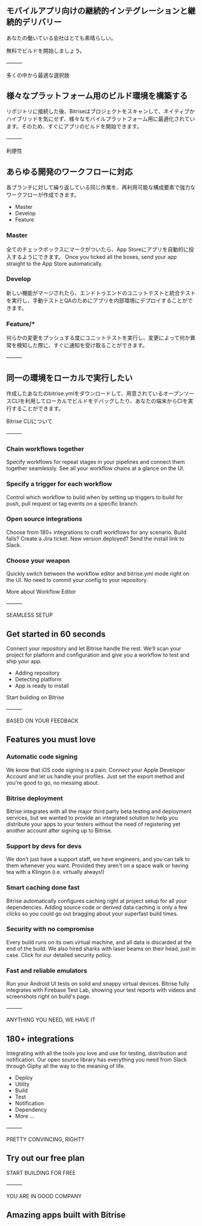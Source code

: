 # 
## モバイルアプリ向けの継続的インテグレーションと継続的デリバリー

あなたの働いている会社はとても素晴らしい。

無料でビルドを開始しましょう。

———

多くの中から最適な選択肢
## 様々なプラットフォーム用のビルド環境を構築する
リポジトリに接続した後、Bitriseはプロジェクトをスキャンして、ネイティブかハイブリッドを気にせず、様々なモバイルプラットフォーム用に最適化されています。そのため、すぐにアプリのビルドを開始できます。

———

利便性
## あらゆる開発のワークフローに対応
各ブランチに対して繰り返している同じ作業を、再利用可能な構成要素で強力なワークフローが作成できます。

* Master
* Develop
* Feature

### Master
全てのチェックボックスにマークがついたら、App Storeにアプリを自動的に投入するようにできます。
Once you ticked all the boxes, send your app straight to the App Store automatically.

### Develop
新しい機能がマージされたら、エンドトゥエンドのユニットテストと統合テストを実行し、手動テストとQAのためにアプリを内部環境にデプロイすることができます。

### Feature/*
何らかの変更をプッシュする度にユニットテストを実行し、変更によって何か異常を検知した際に、すぐに通知を受け取ることができます。

———

## 同一の環境をローカルで実行したい
作成したあなたのbitrise.ymlをダウンロードして、用意されているオープンソースCLIを利用してローカルでビルドをデバッグしたり、あなたの端末からCIを実行することができます。

Bitrise CLIについて

———

### Chain workflows together
Specify workflows for repeat stages in your pipelines and connect them together seamlessly. See all your workflow chains at a glance on the UI.

### Specify a trigger for each workflow
Control which workflow to build when by setting up triggers to build for push, pull request or tag events on a specific branch.

### Open source integrations
Choose from 180+ integrations to craft workflows for any scenario. Build fails? Create a Jira ticket. New version deployed? Send the install link to Slack.

### Choose your weapon
Quickly switch between the workflow editor and bitrise.yml mode right on the UI. No need to commit your config to your repository.

More about Workflow Editor

———

SEAMLESS SETUP
## Get started in 60 seconds
Connect your repository and let Bitrise handle the rest. We’ll scan your project for platform and configuration and give you a workflow to test and ship your app.

* Adding repository
* Detecting platform
* App is ready to install

Start building on Bitrise

———

BASED ON YOUR FEEDBACK
## Features you must love

### Automatic code signing
We know that iOS code signing is a pain. Connect your Apple Developer Account and let us handle your profiles. Just set the export method and you're good to go, no messing about.

### Bitrise deployment
Bitrise integrates with all the major third party beta testing and deployment services, but we wanted to provide an integrated solution to help you distribute your apps to your testers without the need of registering yet another account after signing up to Bitrise.

### Support by devs for devs
We don't just have a support staff, we have engineers, and you can talk to them whenever you want. Provided they aren't on a space walk or having tea with a Klingon (i.e. virtually always!)

### Smart caching done fast
Bitrise automatically configures caching right at project setup for all your dependencies. Adding source code or derived data caching is only a few clicks so you could go out bragging about your superfast build times.

### Security with no compromise
Every build runs on its own virtual machine, and all data is discarded at the end of the build. We also hired sharks with laser beams on their head, just in case. Click for our detailed security policy.

### Fast and reliable emulators
Run your Android UI tests on solid and snappy virtual devices. Bitrise fully integrates with Firebase Test Lab, showing your test reports with videos and screenshots right on build's page.

———

ANYTHING YOU NEED, WE HAVE IT
## 180+ integrations
Integrating with all the tools you love and use for testing, distribution and notification. Our open source library has everything you need from Slack through Giphy all the way to the meaning of life.

* Deploy
* Utility 
* Build
* Test
* Notification
* Dependency
* More ...

———

PRETTY CONVINCING, RIGHT?
## Try out our free plan
START BUILDING FOR FREE

———

YOU ARE IN GOOD COMPANY
## Amazing apps built with Bitrise

